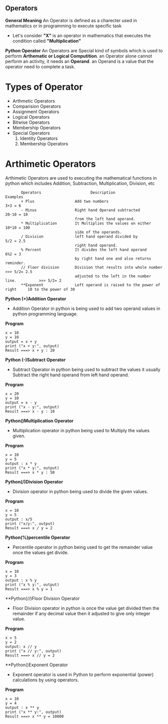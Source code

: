 ## Operators
**General Meaning**
  An Operator is defined as a charecter used in mathematics or in programming to execute specific task
- Let's consider **"X"** is an operator in mathematics that executes the condition called **"Multiplication"**

**Python Operator**
  An Operators are Special kind of symbols which is used to perform **Arthematic or Logical Computition**. an Operator alone cannot perform an activity, it needs an **Operand**.
  an Operand is a value that the operator need to complete a task.
  
  # Types of Operator
  - Arthmetic Operators
  - Comparision Operators
  - Assignment Operators
  - Logical Operators
  - Bitwise Operators
  - Membership Operators
  - Special Operators
      1. Identity Operators
      2. Membership Operators

# Arthimetic Operators

  Arthimetic Operators are used to executing the mathematical functions in python which includes Addition, Subtraction, Multiplication, Division, etc
  
  ```
         Operators                      Description                                Examples
         + Plus                  Add two numbers                                   3+3 = 6
         - Minus                 Right hand Operand subtracted                    20-10 = 10
                                 from the left hand operand.
         * Multiplication        It Multiplies the values on either               10*10 = 100
                                 side of the operands.
         / Division              left hand operand divided by                      5/2 = 2.5
                                 right hand operand.
         % Percent               It divides the left hand operand                   6%2 = 3
                                 by right hand one and also returns reminder.
         // Floor division       Division that results into whole number           >>> 5/2= 2.5  
                                 adjusted to the left in the number line.          >>> 5/2= 2
         **Exponent              Left operand is raised to the power of right     10 to the power of 30
  ```
  
  **Python (+)Addition Operator**
  
  - Addition Operator in python is being used to add two operand values in python programming language.
    
  **Program**
    
    x = 10
    y = 10
    output = x + y
    print ("x + y:", output)
    Result ===> x + y : 20
   
    
  **Python (-)Subtract Operator**
  
  - Subtract Operator in python being used to subtract the values it usually Subtract the right hand operand from left hand operand.

   **Program**
   
   ```
   x = 20
   y = 10
   output = x - y
   print ("x - y:", output)
   Result ===> x - y : 10
   
   ```
   
 **Python()Multiplication Operator**
 
 - Multiplication operator in python being used to Multiply the values given.
 
 **Program**
 
 ```
 x = 10
 y = 5
 output : x * y
 print ("x * y:", output)
 Result ===> x * y : 50
 
 ```
  
**Python(/)Division Operator**

- Division operator in python being used to divide the given values.

**Program**
```
x = 10
y = 5
output : x/5
print ("x/y:", output)
Result ===> x / y = 2
```

**Python(%)percentile Operator**

- Percentile operator in python being used to get the remainder value once the values get divide.

**Program**
```
x = 10
y = 3
output : x % y
print ("x % y:", output)
Result ===> x % y = 1
```

**Python(//)Floor Division Operator

- Floor Division operator in python is once the value get divided then the remainder if any decimal value then it adjusted to give only integer value.

**Program**
```
x = 5
y = 2
output: x // y 
print ("x // y:", output)
Result ===> x // y = 2
```

**Python()Exponent Operator

- Exponent operator is used in Python to perform exponential (power) calculations by using operators.

**Program**
```
x = 10
y = 4
output : x ** y
print ("x ** y:", output)
Result ===> x ** y = 10000
```
